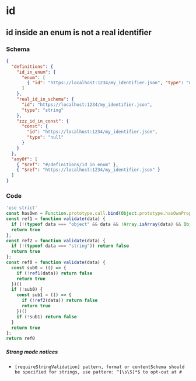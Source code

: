 # id

## id inside an enum is not a real identifier

### Schema

```json
{
  "definitions": {
    "id_in_enum": {
      "enum": [
        { "id": "https://localhost:1234/my_identifier.json", "type": "null" }
      ]
    },
    "real_id_in_schema": {
      "id": "https://localhost:1234/my_identifier.json",
      "type": "string"
    },
    "zzz_id_in_const": {
      "const": {
        "id": "https://localhost:1234/my_identifier.json",
        "type": "null"
      }
    }
  },
  "anyOf": [
    { "$ref": "#/definitions/id_in_enum" },
    { "$ref": "https://localhost:1234/my_identifier.json" }
  ]
}
```

### Code

```js
'use strict'
const hasOwn = Function.prototype.call.bind(Object.prototype.hasOwnProperty);
const ref1 = function validate(data) {
  if (!(typeof data === "object" && data && !Array.isArray(data) && Object.keys(data).length === 2 && hasOwn(data, "id") && hasOwn(data, "type") && data["id"] === "https://localhost:1234/my_identifier.json" && data["type"] === "null")) return false
  return true
};
const ref2 = function validate(data) {
  if (!(typeof data === "string")) return false
  return true
};
const ref0 = function validate(data) {
  const sub0 = (() => {
    if (!ref1(data)) return false
    return true
  })()
  if (!sub0) {
    const sub1 = (() => {
      if (!ref2(data)) return false
      return true
    })()
    if (!sub1) return false
  }
  return true
};
return ref0
```

##### Strong mode notices

 * `[requireStringValidation] pattern, format or contentSchema should be specified for strings, use pattern: ^[\s\S]*$ to opt-out at #`

